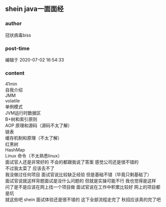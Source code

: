 ## shein java一面面经
### author 
冠状病毒biss
### post-time 

编辑于  2020-07-02 16:54:33
### content 
<div class="post-topic-des nc-post-content">
 <div>
  41min
 </div>
 <div>
  自我介绍
 </div>
 <div>
  JMM
 </div>
 <div>
  volatile
 </div>
 <div>
  单例模式
 </div>
 <div>
  JVM运行时数据区
 </div>
 <div>
  B+树和索引原则
 </div>
 <div>
  AOP 原理和源码（源码不太了解）
 </div>
 <div>
  链表
 </div>
 <div>
  缓存机制和原理（不太了解）
 </div>
 <div>
  红黑树
 </div>
 <div>
  HashMap
 </div>
 <div>
  Linux 命令（不太熟悉linux）
 </div>
 <div>
  面试官人还是非常好的 不会的都跟我说了答案 感觉公司还是很不错的
 </div>
 <div>
  不过我太菜了 应该去不了
 </div>
 <div>
  我没做过任何项目 面试官说比较缺乏经验 但是基础不错（毕竟只剩基础了）
 </div>
 <div>
  面试官说就这样背题面试是没什么问题的 但就是实操可能不行 我也觉得是这样
 </div>
 <div>
  问了是不是应该在网上找一个项目做 面试官说在工作中积累比较好 网上的项目都是坑
 </div>
 <div>
  就这些吧 shein 面试体验还是很不错的 这下全部流程走完了 秋招应该真的完了吧
 </div>
 <div>
  <br/>
 </div>
</div>
